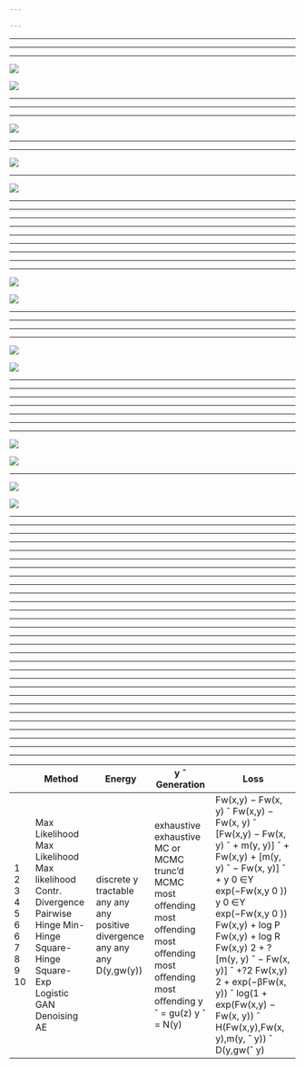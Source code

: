 ```yaml
---

---
```


---

---

---

![](assets_a_path_towards_agi/img-1326.png)

![](assets_a_path_towards_agi/img-1327.png)

---

---

---

![](assets_a_path_towards_agi/img-1138.png)

---

---

![](assets_a_path_towards_agi/img-1145.png)

---

![](assets_a_path_towards_agi/img-1152.png)

---

---

---

---

---

---

---

---

---

![](assets_a_path_towards_agi/img-1304.png)

![](assets_a_path_towards_agi/img-1303.png)

---

---

---

---

![](assets_a_path_towards_agi/img-1317.png)

![](assets_a_path_towards_agi/img-1316.png)

---

---

---

---

---

---

---

![](assets_a_path_towards_agi/img-1206.png)

![](assets_a_path_towards_agi/img-1205.png)

---

![](assets_a_path_towards_agi/img-1215.png)

![](assets_a_path_towards_agi/img-1214.png)

---

---

---

---

---

---

---

---

---

---

---

---

---

---

---

---

---

---

---

---

---

---

---

---

---

---

---

---

---

|| Method | Energy | y ˆ Generation | Loss |  
|---|---|---|---|---|  
| 1 2 3 4 5 6 6 7 8 9 10 | Max Likelihood Max Likelihood Max likelihood Contr. Divergence Pairwise Hinge Min-Hinge Square-Hinge Square-Exp Logistic GAN Denoising AE | discrete y tractable any any any positive divergence any any any D(y,gw(y)) | exhaustive exhaustive MC or MCMC trunc’d MCMC most oﬀending most oﬀending most oﬀending most oﬀending most oﬀending y ˆ = gu(z) y ˆ = N(y) | Fw(x,y) − Fw(x, y) ˆ Fw(x,y) − Fw(x, y) ˆ [Fw(x,y) − Fw(x, y) ˆ + m(y, y)] ˆ + Fw(x,y) + [m(y, y) ˆ − Fw(x, y)] ˆ + y 0 ∈Y exp(−Fw(x,y 0 )) y 0 ∈Y exp(−Fw(x,y 0 )) Fw(x,y) + log P Fw(x,y) + log R Fw(x,y) 2 + ? [m(y, y) ˆ − Fw(x, y)] ˆ +?2 Fw(x,y) 2 + exp(−βFw(x, y)) ˆ log(1 + exp(Fw(x,y) − Fw(x, y)) ˆ H(Fw(x,y),Fw(x, y),m(y, ˆ y)) ˆ D(y,gw(ˆ y) |  


